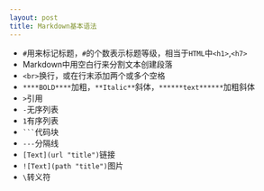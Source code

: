 ```yaml
---
layout: post
title: Markdown基本语法
---
```

- `#`用来标记标题，`#`的个数表示标题等级，相当于`HTML`中`<h1>`,`<h7>`
- Markdown中用空白行来分割文本创建段落
- `<br>`换行，或在行末添加两个或多个空格
- `****BOLD****`加粗，`**Italic**`斜体，`******text******`加粗斜体
- `>`引用
- `-`无序列表
- `1`有序列表
- ` ``` `代码块
- `---`分隔线
- `[Text](url "title")`链接
- `![Text](path "title")`图片
- `\`转义符